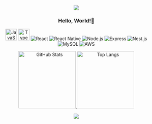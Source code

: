 <p align="center">
  <img src="https://capsule-render.vercel.app/api?type=waving&color=timeGradient&height=95&section=header&animation=twinkling" />
</p>

<h3 align="center">
  Hello, World!👋
</h3>

<p align="center">
  <img src="https://img.shields.io/badge/JavaScript-F7DF1E?style=flat-square&logo=javascript&logoColor=white" alt="JavaScript" height="36" />
  <img src="https://img.shields.io/badge/TypeScript-3178C6?style=flat-square&logo=typescript&logoColor=white" alt="TypeScript" height="36" />
  <img src="https://img.shields.io/badge/React-61DAFB?style=flat-square&logo=react&logoColor=white" alt="React" />
  <img src="https://img.shields.io/badge/React%20Native-61DAFB?style=flat-square&logo=react&logoColor=white" alt="React Native" />
  <img src="https://img.shields.io/badge/Node.js-339933?style=flat-square&logo=node.js&logoColor=white" alt="Node.js" />
  <img src="https://img.shields.io/badge/Express-000000?style=flat-square&logo=express&logoColor=white" alt="Express" />
  <img src="https://img.shields.io/badge/Nest.js-E0234E?style=flat-square&logo=nestjs&logoColor=white" alt="Nest.js" />
  <img src="https://img.shields.io/badge/MySQL-4479A1?style=flat-square&logo=mysql&logoColor=white" alt="MySQL" />
  <img src="https://img.shields.io/badge/AWS-232F3E?style=flat-square&logo=amazon-aws&logoColor=white" alt="AWS" />
</p>

<p align="center">
  <a href="https://github.com/jeonyul00">
      <img src="https://github-readme-stats.vercel.app/api?username=jeonyul00&show_icons=true&theme=dark" alt="GitHub Stats" height="180">
      <img src="https://github-readme-stats.vercel.app/api/top-langs/?username=jeonyul00&layout=compact&theme=dark" alt="Top Langs" height="180">
  </a>
</p>
<p align="center">
  <img src="https://capsule-render.vercel.app/api?type=waving&color=timeGradient&height=95&section=footer&animation=twinkling" />
</p>
